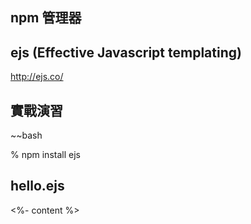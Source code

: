 ## npm 管理器


## ejs (Effective Javascript templating)

http://ejs.co/

## 實戰演習
~~bash

% npm install ejs


## hello.ejs

<html>
  <title><%= title %></title>
  <body>
      <%- content %>

  
  
  </body>

</html>
